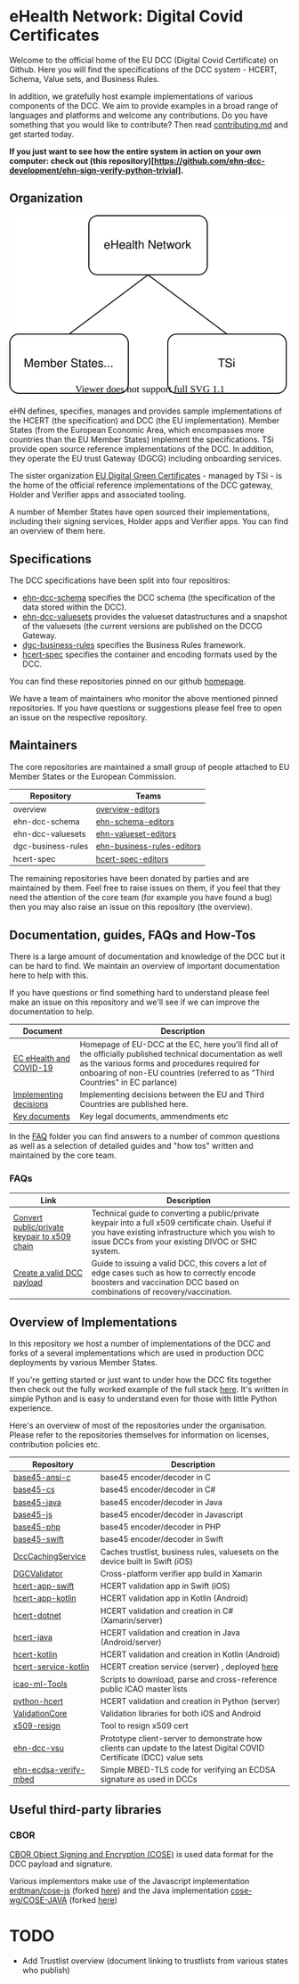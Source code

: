 # eHealth Network: Digital Covid Certificates

Welcome to the official home of the EU DCC (Digital Covid Certificate) on Github. Here you will find the specifications of the DCC system - HCERT, Schema, Value sets, and Business Rules.

In addition, we gratefully host example implementations of various components of the DCC. We aim to provide examples in a broad range of languages and platforms and welcome any contributions. Do you have something that you would like to contribute? Then read [contributing.md](contributing.md) and get started today.

**If you just want to see how the entire system in action on your own computer: check out (this repository)[https://github.com/ehn-dcc-development/ehn-sign-verify-python-trivial].**

## Organization

![Relation between ](img/eHN-organisation.svg)

eHN defines, specifies, manages and provides sample implementations of the HCERT (the specification) and DCC (the EU implementation).
Member States (from the European Economic Area, which encompasses more countries than the EU Member States) implement the specifications.
TSi provide open source reference implementations of the DCC.
In addition, they operate the EU trust Gateway (DGCG) including onboarding services.

The sister organization [EU Digital Green Certificates](https://github.com/eu-digital-green-certificates) - managed by TSi - is the home of the official reference implementations of the DCC gateway, Holder and Verifier apps and associated tooling.

A number of Member States have open sourced their implementations, including their signing services, Holder apps and Verifier apps. You can find an overview of them here.

## Specifications

The DCC specifications have been split into four repositiros:

* [ehn-dcc-schema](https://github.com/ehn-dcc-development/ehn-dcc-schema) specifies the DCC schema (the specification of the data stored within the DCC).
* [ehn-dcc-valuesets](https://github.com/ehn-dcc-development/ehn-dcc-valuesets) provides the valueset datastructures and a snapshot of the valuesets (the current versions are published on the DCCG Gateway.
* [dgc-business-rules](https://github.com/ehn-dcc-development/dgc-business-rules) specifies the Business Rules framework.
* [hcert-spec](https://github.com/ehn-dcc-development/hcert-spec) specifies the container and encoding formats used by the DCC.

You can find these repositories pinned on our github [homepage](https://github.com/ehn-dcc-development).

We have a team of maintainers who monitor the above mentioned pinned repositories. If you have questions or suggestions please feel free to open an issue on the respective repository.

## Maintainers

The core repositories are maintained a small group of people attached to EU Member States or the European Commission. 

Repository          | Teams
------------------- | ------------
overview            | [overview-editors](https://github.com/orgs/ehn-dcc-development/teams/overview-editors)
ehn-dcc-schema      | [ehn-schema-editors](https://github.com/orgs/ehn-dcc-development/teams/ehn-schema-editors)
ehn-dcc-valuesets   | [ehn-valueset-editors](https://github.com/orgs/ehn-dcc-development/teams/ehn-valueset-editors)
dgc-business-rules  | [ehn-business-rules-editors](https://github.com/orgs/ehn-dcc-development/teams/ehn-business-rules-editors)
hcert-spec          | [hcert-spec-editors](https://github.com/orgs/ehn-dcc-development/teams/hcert-spec-editors)

The remaining repositories have been donated by parties and are maintained by them. Feel free to raise issues on them, if you feel that they need the attention of the core team (for example you have found a bug) then you may also raise an issue on this repository (the overview).

## Documentation, guides, FAQs and How-Tos

There is a large amount of documentation and knowledge of the DCC but it can be hard to find. We maintain an overview of important documentation here to help with this.

If you have questions or find something hard to understand please feel make an issue on this repository and we'll see if we can improve the documentation to help.

Document | Description
-------- | ----------------------
[EC eHealth and COVID-19](https://ec.europa.eu/health/ehealth-digital-health-and-care/ehealth-and-covid-19_en) | Homepage of EU-DCC at the EC, here you'll find all of the officially published technical documentation as well as the various forms and procedures required for onboaring of non-EU countries (referred to as "Third Countries" in EC parlance)
[Implementing decisions](https://ec.europa.eu/info/publications/commission-implementing-decisions-eu-equivalence-covid-19-certificates-issued-non-eu-countries_en) | Implementing decisions between the EU and Third Countries are published here.
[Key documents](https://ec.europa.eu/info/publications/key-documents-related-digital-covid-19-certificate_en) | Key legal documents, ammendments etc

In the [FAQ](/faq) folder you can find answers to a number of common questions as well as a selection of detailed guides and "how tos" written and maintained by the core team.

### FAQs

Link        | Description
---------   | ------------------
[Convert public/private keypair to x509 chain](faq/convert-public-private-keypair-to-x509-certificate-chain.md) | Technical guide to converting a public/private keypair into a full x509 certificate chain. Useful if you have existing infrastructure which you wish to issue DCCs from your existing DIVOC or SHC system.
[Create a valid DCC payload](faq/create-a-valid-dcc-payload.md) | Guide to issuing a valid DCC, this covers a lot of edge cases such as how to correctly encode boosters and vaccination DCC based on combinations of recovery/vaccination.

## Overview of Implementations

In this repository we host a number of implementations of the DCC and forks of a several implementations which are used in production DCC deployments by various Member States.

If you're getting started or just want to under how the DCC fits together then check out the fully worked example of the full stack [here](https://github.com/ehn-dcc-development/ehn-sign-verify-python-trivial). It's written in simple Python and is easy to understand even for those with little Python experience.

Here's an overview of most of the repositories under the organisation. Please refer to the repositories themselves for information on licenses, contribution policies etc.

Repository                                                                          | Description
---------                                                                           | -----------------
[base45-ansi-c](https://github.com/ehn-dcc-development/base45-ansi-C)               | base45 encoder/decoder in C
[base45-cs](https://github.com/ehn-dcc-development/base45-cs)                       | base45 encoder/decoder in C#
[base45-java](https://github.com/ehn-dcc-development/base45-java)                   | base45 encoder/decoder in Java
[base45-js](https://github.com/ehn-dcc-development/base45-js)                       | base45 encoder/decoder in Javascript
[base45-php](https://github.com/ehn-dcc-development/base45-php)                     | base45 encoder/decoder in PHP
[base45-swift](https://github.com/ehn-dcc-development/base45-swift)                 | base45 encoder/decoder in Swift
[DccCachingService](https://github.com/ehn-dcc-development/DccCachingService)       | Caches trustlist, business rules, valuesets on the device built in Swift (iOS)
[DGCValidator](https://github.com/ehn-dcc-development/DGCValidator)                 | Cross-platform verifier app build in Xamarin
[hcert-app-swift](https://github.com/ehn-dcc-development/hcert-app-swift)           | HCERT validation app in Swift (iOS)
[hcert-app-kotlin](https://github.com/ehn-dcc-development/hcert-app-kotlin)         | HCERT validation app in Kotlin (Android)
[hcert-dotnet](https://github.com/ehn-dcc-development/hcert-dotnet)                 | HCERT validation and creation in C# (Xamarin/server)
[hcert-java](https://github.com/ehn-dcc-development/hcert-java)                     | HCERT validation and creation in Java (Android/server)
[hcert-kotlin](https://github.com/ehn-dcc-development/hcert-kotlin)                 | HCERT validation and creation in Kotlin (Android)
[hcert-service-kotlin](https://github.com/ehn-dcc-development/hcert-service-kotlin) | HCERT creation service (server) , deployed [here](https://dgc.a-sit.at/ehn/)
[icao-ml-Tools](https://github.com/ehn-dcc-development/icao-ml-tools) | Scripts to download, parse and cross-reference public ICAO master lists
[python-hcert](https://github.com/ehn-dcc-development/python-hcert)                 | HCERT validation and creation in Python (server)
[ValidationCore](https://github.com/ehn-dcc-development/ValidationCore)             | Validation libraries for both iOS and Android
[x509-resign](https://github.com/ehn-dcc-development/x509-resign)                   | Tool to resign x509 cert
[ehn-dcc-vsu](https://github.com/ehn-dcc-development/ehn-dcc-vsu)                   | Prototype client-server to demonstrate how clients can update to the latest Digital COVID Certificate (DCC) value sets
[ehn-ecdsa-verify-mbed](https://github.com/ehn-dcc-development/ehn-ecdsa-verify-mbed) | Simple MBED-TLS code for verifying an ECDSA signature as used in DCCs

## Useful third-party libraries

### CBOR

[CBOR Object Signing and Encryption (COSE)](https://tools.ietf.org/id/draft-ietf-cose-rfc8152bis-struct-00.html) is used data format for the DCC payload and signature. 

Various implementors make use of the Javascript implementation [erdtman/cose-js](https://github.com/erdtman/cose-js) (forked [here](https://github.com/ehn-dcc-development/cose-js)) and the Java implementation [cose-wg/COSE-JAVA](https://github.com/cose-wg/COSE-JAVA) (forked [here](https://github.com/ehn-dcc-development/COSE-JAVA))

# TODO

* Add Trustlist overview (document linking to trustlists from various states who publish)
